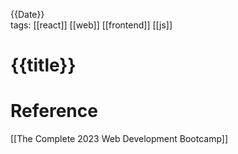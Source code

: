 {{Date}}  
tags: [[react]] [[web]] [[frontend]] [[js]]


# {{title}}




# Reference
[[The Complete 2023 Web Development Bootcamp]]
